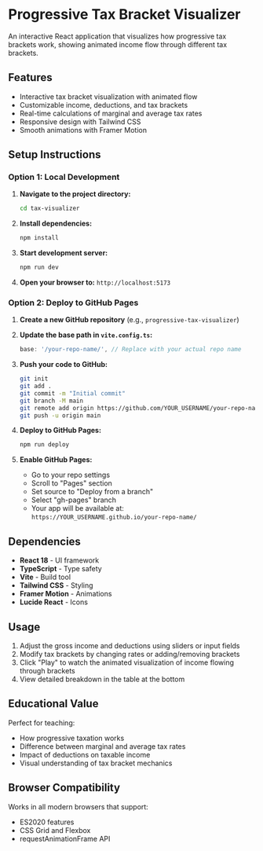 # Progressive Tax Bracket Visualizer

An interactive React application that visualizes how progressive tax brackets work, showing animated income flow through different tax brackets.

## Features

- Interactive tax bracket visualization with animated flow
- Customizable income, deductions, and tax brackets
- Real-time calculations of marginal and average tax rates
- Responsive design with Tailwind CSS
- Smooth animations with Framer Motion

## Setup Instructions

### Option 1: Local Development

1. **Navigate to the project directory:**
   ```bash
   cd tax-visualizer
   ```

2. **Install dependencies:**
   ```bash
   npm install
   ```

3. **Start development server:**
   ```bash
   npm run dev
   ```

4. **Open your browser to:** `http://localhost:5173`

### Option 2: Deploy to GitHub Pages

1. **Create a new GitHub repository** (e.g., `progressive-tax-visualizer`)

2. **Update the base path in `vite.config.ts`:**
   ```typescript
   base: '/your-repo-name/', // Replace with your actual repo name
   ```

3. **Push your code to GitHub:**
   ```bash
   git init
   git add .
   git commit -m "Initial commit"
   git branch -M main
   git remote add origin https://github.com/YOUR_USERNAME/your-repo-name.git
   git push -u origin main
   ```

4. **Deploy to GitHub Pages:**
   ```bash
   npm run deploy
   ```

5. **Enable GitHub Pages:**
   - Go to your repo settings
   - Scroll to "Pages" section
   - Set source to "Deploy from a branch"
   - Select "gh-pages" branch
   - Your app will be available at: `https://YOUR_USERNAME.github.io/your-repo-name/`

## Dependencies

- **React 18** - UI framework
- **TypeScript** - Type safety
- **Vite** - Build tool
- **Tailwind CSS** - Styling
- **Framer Motion** - Animations
- **Lucide React** - Icons

## Usage

1. Adjust the gross income and deductions using sliders or input fields
2. Modify tax brackets by changing rates or adding/removing brackets
3. Click "Play" to watch the animated visualization of income flowing through brackets
4. View detailed breakdown in the table at the bottom

## Educational Value

Perfect for teaching:
- How progressive taxation works
- Difference between marginal and average tax rates
- Impact of deductions on taxable income
- Visual understanding of tax bracket mechanics

## Browser Compatibility

Works in all modern browsers that support:
- ES2020 features
- CSS Grid and Flexbox
- requestAnimationFrame API
